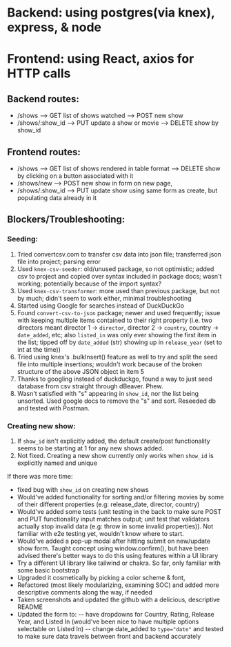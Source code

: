 # Backend: using postgres(via knex), express, & node
# Frontend: using React, axios for HTTP calls

## Backend routes:
- /shows --> GET list of shows watched
        --> POST new show
- /shows/:show_id --> PUT update a show or movie
            --> DELETE show by show_id

## Frontend routes:
- /shows --> GET list of shows rendered in table format    --> DELETE show by clicking on a button associated with it
- /shows/new --> POST new show in form on new page,
- /shows/:show_id --> PUT update show using same form as create, but populating data already in it

## Blockers/Troubleshooting:
### Seeding:
1. Tried convertcsv.com to transfer csv data into json file; transferred json file into project; parsing error
2. Used `knex-csv-seeder`: old/unused package, so not optimistic; added csv to project and copied over syntax included in package docs; wasn't working; potentially because of the import syntax?
3. Used `knex-csv-transformer`: more used than previous package, but not by much; didn't seem to work either, minimal troubleshooting
4. Started using Google for searches instead of DuckDuckGo
5. Found `convert-csv-to-json` package; newer and used frequently; issue with keeping multiple items contained to their right property (i.e. two directors meant director 1 -> `director`, director 2 -> `country`, country -> `date_added`, etc; also `listed_in` was only ever showing the first item in the list; tipped off by `date_added` (str) showing up in `release_year` (set to int at the time))
6. Tried using knex's .bulkInsert() feature as well to try and split the seed file into multiple insertions; wouldn't work because of the broken structure of the above JSON object in item 5
7. Thanks to googling instead of duckduckgo, found a way to just seed database from csv straight through dBeaver. Phew.
8. Wasn't satisfied with "s" appearing in `show_id`, nor the list being unsorted. Used google docs to remove the "s" and sort. Reseeded db and tested with Postman.

### Creating new show:
1. If `show_id` isn't explicitly added, the default create/post functionality seems to be starting at 1 for any new shows added. 
2. Not fixed. Creating a new show currently only works when `show_id` is explicitly named and unique


If there was more time: 
- fixed bug with `show_id` on creating new shows
- Would've added functionality for sorting and/or filtering movies by some of their different properties (e.g: release_date, director, country)
- Would've added some tests (unit testing in the back to make sure POST and PUT functionality input matches output; unit test that validators actually stop invalid data (e.g: throw in some invalid properties)). Not familiar with e2e testing yet, wouldn't know where to start.
- Would've added a pop-up modal after hitting submit on new/update show form. Taught concept using window.confirm(), but have been advised there's better ways to do this using features within a UI library
- Try a different UI library like tailwind or chakra. So far, only familiar with some basic bootstrap
- Upgraded it cosmetically by picking a color scheme & font, 
- Refactored (most likely modularizing, examining SOC) and added more descriptive comments along the way, if needed
- Taken screenshots and updated the github with a delicious, descriptive README
- Updated the form to:
-- have dropdowns for Country, Rating, Release Year, and Listed In (would've been nice to have multiple options selectable on Listed In)
-- change date_added to `type="date"` and tested to make sure data travels between front and backend accurately